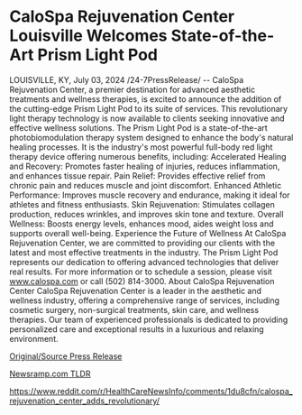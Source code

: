 # CaloSpa Rejuvenation Center Louisville Welcomes State-of-the-Art Prism Light Pod

LOUISVILLE, KY, July 03, 2024 /24-7PressRelease/ -- CaloSpa Rejuvenation Center, a premier destination for advanced aesthetic treatments and wellness therapies, is excited to announce the addition of the cutting-edge Prism Light Pod to its suite of services. This revolutionary light therapy technology is now available to clients seeking innovative and effective wellness solutions.  The Prism Light Pod is a state-of-the-art photobiomodulation therapy system designed to enhance the body's natural healing processes. It is the industry's most powerful full-body red light therapy device offering numerous benefits, including:  Accelerated Healing and Recovery: Promotes faster healing of injuries, reduces inflammation, and enhances tissue repair.  Pain Relief: Provides effective relief from chronic pain and reduces muscle and joint discomfort.  Enhanced Athletic Performance: Improves muscle recovery and endurance, making it ideal for athletes and fitness enthusiasts.  Skin Rejuvenation: Stimulates collagen production, reduces wrinkles, and improves skin tone and texture.  Overall Wellness: Boosts energy levels, enhances mood, aides weight loss and supports overall well-being.  Experience the Future of Wellness  At CaloSpa Rejuvenation Center, we are committed to providing our clients with the latest and most effective treatments in the industry. The Prism Light Pod represents our dedication to offering advanced technologies that deliver real results.  For more information or to schedule a session, please visit www.calospa.com or call (502) 814-3000.  About CaloSpa Rejuvenation Center  CaloSpa Rejuvenation Center is a leader in the aesthetic and wellness industry, offering a comprehensive range of services, including cosmetic surgery, non-surgical treatments, skin care, and wellness therapies. Our team of experienced professionals is dedicated to providing personalized care and exceptional results in a luxurious and relaxing environment. 

[Original/Source Press Release](https://www.24-7pressrelease.com/press-release/512250/calospa-rejuvenation-center-louisville-welcomes-state-of-the-art-prism-light-pod)
                    

[Newsramp.com TLDR](None) 

https://www.reddit.com/r/HealthCareNewsInfo/comments/1du8cfn/calospa_rejuvenation_center_adds_revolutionary/